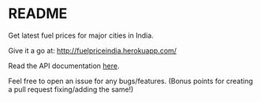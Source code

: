 # README

Get latest fuel prices for major cities in India.

Give it a go at: http://fuelpriceindia.herokuapp.com/

Read the API documentation [here](https://github.com/tekina/fuel_prices_india/wiki/API-Documentation).

Feel free to open an issue for any bugs/features. (Bonus points for creating a pull request fixing/adding the same!)
